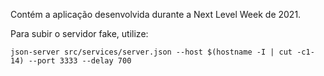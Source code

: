 Contém a aplicação desenvolvida durante a Next Level Week de 2021.

Para subir o servidor fake, utilize:
```
json-server src/services/server.json --host $(hostname -I | cut -c1-14) --port 3333 --delay 700
```